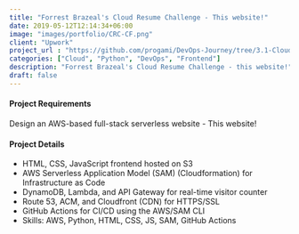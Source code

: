 ```yaml
---
title: "Forrest Brazeal's Cloud Resume Challenge - This website!"
date: 2019-05-12T12:14:34+06:00
image: "images/portfolio/CRC-CF.png"
client: "Upwork"
project_url : "https://github.com/progami/DevOps-Journey/tree/3.1-Cloud-Resume-Challenge-SAM"
categories: ["Cloud", "Python", "DevOps", "Frontend"]
description: "Forrest Brazeal's Cloud Resume Challenge - this website!"
draft: false
---
```


#### Project Requirements

Design an AWS-based full-stack serverless website - This website!

#### Project Details

- HTML, CSS, JavaScript frontend hosted on S3
- AWS Serverless Application Model (SAM) (Cloudformation) for Infrastructure as Code 
- DynamoDB, Lambda, and API Gateway for real-time visitor counter
- Route 53, ACM, and Cloudfront (CDN) for HTTPS/SSL
- GitHub Actions for CI/CD using the AWS/SAM CLI
- Skills: AWS, Python, HTML, CSS, JS, SAM, GitHub Actions